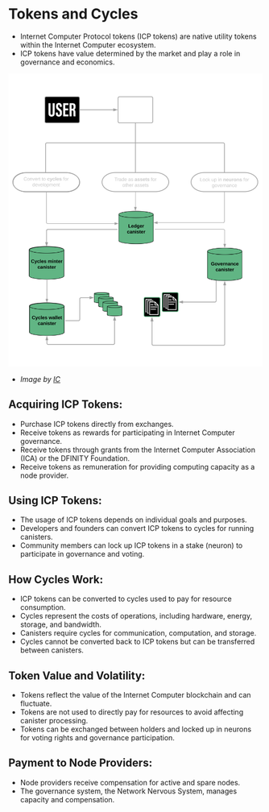 # Tokens and Cycles

-   Internet Computer Protocol tokens (ICP tokens) are native utility tokens within the Internet Computer ecosystem.
-   ICP tokens have value determined by the market and play a role in governance and economics.

<picture>
  <source media="(prefers-color-scheme: dark)" srcset="../resources/tokens-dark.png">
  <img alt="Tokens diagram" src="../resources/tokens-dark.png">
</picture>

-   _Image by [IC](https://github.com/eduairet/internet-computer-notes.git)_

## Acquiring ICP Tokens:

-   Purchase ICP tokens directly from exchanges.
-   Receive tokens as rewards for participating in Internet Computer governance.
-   Receive tokens through grants from the Internet Computer Association (ICA) or the DFINITY Foundation.
-   Receive tokens as remuneration for providing computing capacity as a node provider.

## Using ICP Tokens:

-   The usage of ICP tokens depends on individual goals and purposes.
-   Developers and founders can convert ICP tokens to cycles for running canisters.
-   Community members can lock up ICP tokens in a stake (neuron) to participate in governance and voting.

## How Cycles Work:

-   ICP tokens can be converted to cycles used to pay for resource consumption.
-   Cycles represent the costs of operations, including hardware, energy, storage, and bandwidth.
-   Canisters require cycles for communication, computation, and storage.
-   Cycles cannot be converted back to ICP tokens but can be transferred between canisters.

## Token Value and Volatility:

-   Tokens reflect the value of the Internet Computer blockchain and can fluctuate.
-   Tokens are not used to directly pay for resources to avoid affecting canister processing.
-   Tokens can be exchanged between holders and locked up in neurons for voting rights and governance participation.

## Payment to Node Providers:

-   Node providers receive compensation for active and spare nodes.
-   The governance system, the Network Nervous System, manages capacity and compensation.
